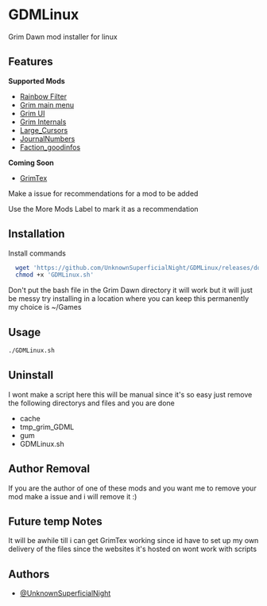 # GDMLinux

Grim Dawn mod installer for linux



## Features

**Supported Mods**
- [Rainbow Filter](https://forums.crateentertainment.com/t/tool-rainbow-filter-item-highlighting/42765)
- [Grim main menu](https://forums.crateentertainment.com/t/request-main-menu-selection/100293/17)
- [Grim UI](https://forums.crateentertainment.com/t/rel-grim-ui/86207)
- [Grim Internals](https://forums.crateentertainment.com/t/tool-grim-internals/38773)
- [Large_Cursors](https://www.nexusmods.com/grimdawn/mods/90)
- [JournalNumbers](https://www.nexusmods.com/grimdawn/mods/81)
- [Faction_goodinfos](https://www.nexusmods.com/grimdawn/mods/84)

**Coming Soon**
- [GrimTex](https://www.nexusmods.com/grimdawn/mods/141)

Make a issue for recommendations for a mod to be added

Use the More Mods Label to mark it as a recommendation
## Installation

Install commands

```bash
  wget 'https://github.com/UnknownSuperficialNight/GDMLinux/releases/download/v0.1/GDMLinux.sh'
  chmod +x 'GDMLinux.sh'
```
Don't put the bash file in the Grim Dawn directory it will work but it will just be messy try installing in a location where you can keep this permanently my choice is ~/Games
## Usage

```bash
./GDMLinux.sh
```

## Uninstall
I wont make a script here this will be manual since it's so easy just remove the following directorys and files and you are done
- cache
- tmp_grim_GDML
- gum
- GDMLinux.sh

## Author Removal

If you are the author of one of these mods and you want me to remove your mod make a issue and i will remove it :)

## Future temp Notes 

It will be awhile till i can get GrimTex working since id have to set up my own delivery of the files since the websites it's hosted on wont work with scripts

## Authors

- [@UnknownSuperficialNight](https://github.com/UnknownSuperficialNight)

